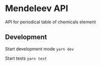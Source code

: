 # Mendeleev API

API for periodical table of chemicals element

## Development

Start development mode `yarn dev`

Start tests `yarn test`
